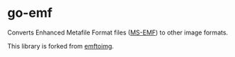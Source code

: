 # go-emf
Converts Enhanced Metafile Format files ([MS-EMF](http://msdn.microsoft.com/en-us/library/cc230514.aspx)) to other image formats.

This library is forked from [emftoimg](https://github.com/pzinovkin/emftoimg).